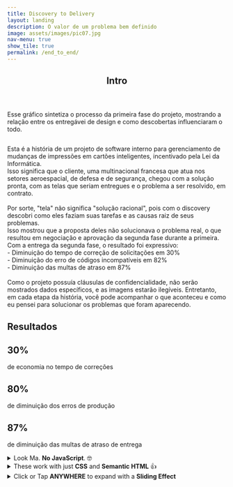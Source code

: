 ```yaml
---
title: Discovery to Delivery
layout: landing
description: O valor de um problema bem definido
image: assets/images/pic07.jpg
nav-menu: true
show_tile: true
permalink: /end_to_end/
---
```


<!-- Main -->
<div id="main">

<!-- One -->
<section id="one">
	<div class="inner">
		<header class="major">
			<h2>Intro</h2>
		</header>
		<p>Esse gráfico sintetiza o processo da primeira fase do projeto, mostrando a relação entre os entregávei de design e como descobertas influenciaram o todo.</p>
	</div>
</section>

<!-- Two -->
<section id="two" class="spotlights">
	<section>
    	<a class="image" href="{{ "/assets/images/case_completo_end-to-end.svg" | relative_url }}" data-lightbox="resumo">
    <img src="{{ "/assets/images/case_completo_end-to-end.svg" | relative_url }}" alt="" data-position="center center" />
      </a>
		<div class="content">
			<div class="inner">
				<p> Esta é a história de um projeto de software interno para gerenciamento de mudanças de impressões em cartões inteligentes, incentivado pela Lei da Informática.<br>Isso significa que o cliente, uma multinacional francesa que atua nos setores aeroespacial, de defesa e de segurança, chegou com a solução pronta, com as telas que seriam entregues e o problema a ser resolvido, em contrato.<br>
        <br>
        Por sorte, "tela" não significa "solução racional", pois com o discovery descobri como eles faziam suas tarefas e as causas raiz de seus problemas.<br>Isso mostrou que a proposta deles não solucionava o problema real, o que resultou em negociação e aprovação da segunda fase durante a primeira.
        <br>
        Com a entrega da segunda fase, o resultado foi expressivo:<br>
        - Diminuição do tempo de correção de solicitações em 30%<br>
        - Diminuição do erro de códigos incompatíveis em 82%<br>
        - Diminuição das multas de atraso em 87%<br>
        <br>
        Como o projeto possuía cláusulas de confidencialidade, não serão mostrados dados específicos, e as imagens estarão ilegíveis. Entretanto, em cada etapa da história, você pode acompanhar o que aconteceu e como eu pensei para solucionar os problemas que foram aparecendo.<br>
			</div>
		</div>
	</section>
   <!-- One -->
<div class="row">
    <h2 id="resultados">Resultados</h2>
</div>
<div class="row">
    <div class="4u 12u$(small)">
        <div class="box-center">
        <h1>30%</h1>
        <p>de economia no tempo de correções</p>
        </div>
    </div>
    <div class="4u 12u$(small)">
        <div class="box-center">
        <h1>80%</h1>
        <p>de diminuição dos erros de produção </p>
        </div>
    </div>
    <div class="4u 12u$(small)">
      <div class="box-center">
        <h1>87%</h1>
        <p>de diminuição das multas de atraso de entrega </p>
      </div>
    </div>
</div>
</section>
<div class="inner">
    <details>
      <summary>Look Ma. <strong>No JavaScript</strong>. 🤓</summary>
      <div class="content">
        <h1> titulo</h1>
        <p> Lorem, ipsum dolor sit amet consectetur adipisicing elit. Modi unde,
          ex rem voluptates autem aliquid veniam quis temporibus repudiandae
          illo, nostrum, pariatur quae! At animi modi dignissimos corrupti
          placeat voluptatum! </p>
        <img src="https://placebear.com/400/200" alt="">
        <p> Facilis ducimus iure officia quos possimus quaerat iusto, quas,
          laboriosam sapiente autem ab assumenda eligendi voluptatum nisi eius
          cumque, tempore reprehenderit optio placeat praesentium non sint
          repellendus consequuntur? Nihil, soluta. </p>
      </div>
    </details>
    <details>
      <summary>These work with just <strong>CSS</strong> and <strong>Semantic
          HTML</strong> 👍</summary>
      <div class="content">
        <p>Agora simfica fácil de editar</p>
        <img src="https://placebear.com/400/200" alt="">
        <p>Era isso que eu queria</p>
      </div>
    </details>
    <details>
      <summary>Click or Tap <strong>ANYWHERE</strong> to expand with a <strong>Sliding
          Effect</strong></summary>
      <div class="content">
        <p>texto</p>
        <img src="https://placebear.com/400/200" alt="">
        <p>mais texto</p>
      </div>
    </details>
</div>

